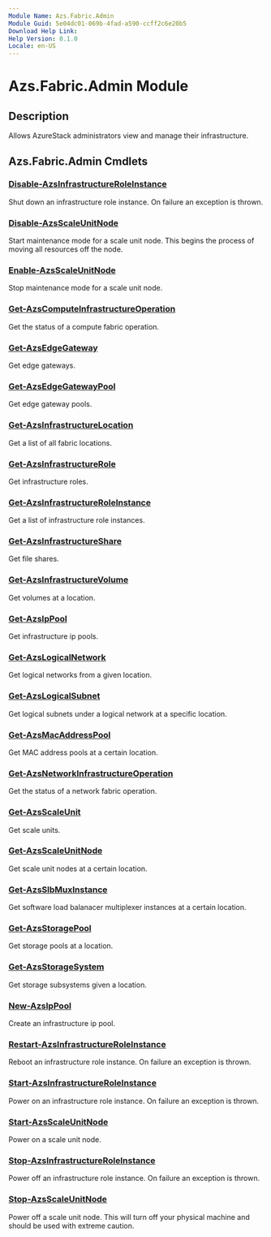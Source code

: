 ```yaml
---
Module Name: Azs.Fabric.Admin
Module Guid: 5e04dc01-069b-4fad-a590-ccff2c6e20b5
Download Help Link:
Help Version: 0.1.0
Locale: en-US
---
```


# Azs.Fabric.Admin Module
## Description
Allows AzureStack administrators view and manage their infrastructure.

## Azs.Fabric.Admin Cmdlets
### [Disable-AzsInfrastructureRoleInstance](Disable-AzsInfrastructureRoleInstance.md)
Shut down an infrastructure role instance.  On failure an exception is thrown.

### [Disable-AzsScaleUnitNode](Disable-AzsScaleUnitNode.md)
Start maintenance mode for a scale unit node.  This begins the process of moving all resources off the node.

### [Enable-AzsScaleUnitNode](Enable-AzsScaleUnitNode.md)
Stop maintenance mode for a scale unit node.

### [Get-AzsComputeInfrastructureOperation](Get-AzsComputeInfrastructureOperation.md)
Get the status of a compute fabric operation.

### [Get-AzsEdgeGateway](Get-AzsEdgeGateway.md)
Get edge gateways.

### [Get-AzsEdgeGatewayPool](Get-AzsEdgeGatewayPool.md)
Get edge gateway pools.

### [Get-AzsInfrastructureLocation](Get-AzsInfrastructureLocation.md)
Get a list of all fabric locations.

### [Get-AzsInfrastructureRole](Get-AzsInfrastructureRole.md)
Get infrastructure roles.

### [Get-AzsInfrastructureRoleInstance](Get-AzsInfrastructureRoleInstance.md)
Get a list of infrastructure role instances.

### [Get-AzsInfrastructureShare](Get-AzsInfrastructureShare.md)
Get file shares.

### [Get-AzsInfrastructureVolume](Get-AzsInfrastructureVolume.md)
Get volumes at a location.

### [Get-AzsIpPool](Get-AzsIpPool.md)
Get infrastructure ip pools.

### [Get-AzsLogicalNetwork](Get-AzsLogicalNetwork.md)
Get logical networks from a given location.

### [Get-AzsLogicalSubnet](Get-AzsLogicalSubnet.md)
Get logical subnets under a logical network at a specific location.

### [Get-AzsMacAddressPool](Get-AzsMacAddressPool.md)
Get MAC address pools at a certain location.

### [Get-AzsNetworkInfrastructureOperation](Get-AzsNetworkInfrastructureOperation.md)
Get the status of a network fabric operation.

### [Get-AzsScaleUnit](Get-AzsScaleUnit.md)
Get scale units.

### [Get-AzsScaleUnitNode](Get-AzsScaleUnitNode.md)
Get scale unit nodes at a certain location.

### [Get-AzsSlbMuxInstance](Get-AzsSlbMuxInstance.md)
Get software load balanacer multiplexer instances at a certain location.

### [Get-AzsStoragePool](Get-AzsStoragePool.md)
Get storage pools at a location.

### [Get-AzsStorageSystem](Get-AzsStorageSystem.md)
Get storage subsystems given a location.

### [New-AzsIpPool](New-AzsIpPool.md)
Create an infrastructure ip pool.

### [Restart-AzsInfrastructureRoleInstance](Restart-AzsInfrastructureRoleInstance.md)
Reboot an infrastructure role instance.  On failure an exception is thrown.

### [Start-AzsInfrastructureRoleInstance](Start-AzsInfrastructureRoleInstance.md)
Power on an infrastructure role instance. On failure an exception is thrown.

### [Start-AzsScaleUnitNode](Start-AzsScaleUnitNode.md)
Power on a scale unit node.

### [Stop-AzsInfrastructureRoleInstance](Stop-AzsInfrastructureRoleInstance.md)
Power off an infrastructure role instance. On failure an exception is thrown.

### [Stop-AzsScaleUnitNode](Stop-AzsScaleUnitNode.md)
Power off a scale unit node.  This will turn off your physical machine and should be used with extreme caution.

